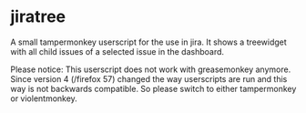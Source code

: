 # jiratree
A small tampermonkey userscript for the use in jira.
It shows a treewidget with all child issues of a selected issue in the dashboard.

Please notice:
This userscript does not work with greasemonkey anymore. Since version 4 (/firefox 57) changed the way userscripts are run and this way is not backwards compatible. So please switch to either tampermonkey or violentmonkey. 
